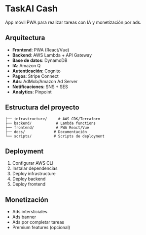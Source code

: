 # TaskAI Cash

App móvil PWA para realizar tareas con IA y monetización por ads.

## Arquitectura

- **Frontend**: PWA (React/Vue)
- **Backend**: AWS Lambda + API Gateway
- **Base de datos**: DynamoDB
- **IA**: Amazon Q
- **Autenticación**: Cognito
- **Pagos**: Stripe Connect
- **Ads**: AdMob/Amazon Ad Server
- **Notificaciones**: SNS + SES
- **Analytics**: Pinpoint

## Estructura del proyecto

```
├── infrastructure/     # AWS CDK/Terraform
├── backend/           # Lambda functions
├── frontend/          # PWA React/Vue
├── docs/             # Documentación
└── scripts/          # Scripts de deployment
```

## Deployment

1. Configurar AWS CLI
2. Instalar dependencias
3. Deploy infrastructure
4. Deploy backend
5. Deploy frontend

## Monetización

- Ads intersticiales
- Ads banner
- Ads por completar tareas
- Premium features (opcional)